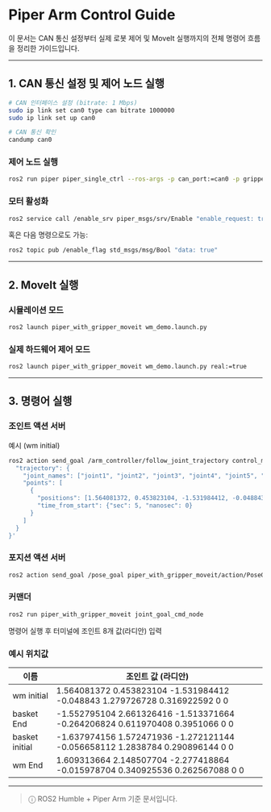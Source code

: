 # Piper Arm Control Guide

이 문서는 CAN 통신 설정부터 실제 로봇 제어 및 MoveIt 실행까지의 전체 명령어 흐름을 정리한 가이드입니다.

---

## 1. CAN 통신 설정 및 제어 노드 실행

```bash
# CAN 인터페이스 설정 (bitrate: 1 Mbps)
sudo ip link set can0 type can bitrate 1000000
sudo ip link set up can0

# CAN 통신 확인
candump can0
```

### 제어 노드 실행

```bash
ros2 run piper piper_single_ctrl --ros-args -p can_port:=can0 -p gripper_exist:=true -p gripper_val_mutiple:=2
```

### 모터 활성화

```bash
ros2 service call /enable_srv piper_msgs/srv/Enable "enable_request: true"
```

혹은 다음 명령으로도 가능:

```bash
ros2 topic pub /enable_flag std_msgs/msg/Bool "data: true"
```

---

## 2. MoveIt 실행

### 시뮬레이션 모드

```bash
ros2 launch piper_with_gripper_moveit wm_demo.launch.py
```

### 실제 하드웨어 제어 모드

```bash
ros2 launch piper_with_gripper_moveit wm_demo.launch.py real:=true
```

---

## 3. 명령어 실행

### 조인트 액션 서버

예시 (wm initial)

```bash
ros2 action send_goal /arm_controller/follow_joint_trajectory control_msgs/action/FollowJointTrajectory '{
  "trajectory": {
    "joint_names": ["joint1", "joint2", "joint3", "joint4", "joint5", "joint6"],
    "points": [
      {
        "positions": [1.564081372, 0.453823104, -1.531984412, -0.048843, 1.279726728, 0.316922592],
        "time_from_start": {"sec": 5, "nanosec": 0}
      }
    ]
  }
}'
```

### 포지션 액션 서버

```bash
ros2 action send_goal /pose_goal piper_with_gripper_moveit/action/PoseGoal "{target_pose: {header: {frame_id: 'base_link'}, pose: {position: {x: 0.4, y: 0.0, z: 0.7}, orientation: {x: 0.0, y: 0.0, z: 0.0, w: 1.0}}}}”
```

### 커맨더

```bash
ros2 run piper_with_gripper_moveit joint_goal_cmd_node
```

명령어 실행 후 터미널에 조인트 8개 값(라디안) 입력

### 예시 위치값

| 이름           | 조인트 값 (라디안) |
|----------------|--------------------|
| wm initial     | 1.564081372 0.453823104 -1.531984412 -0.048843 1.279726728 0.316922592 0 0 |
| basket End     | -1.552795104 2.661326416 -1.513371664 -0.264206824 0.611970408 0.3951066 0 0 |
| basket initial | -1.637974156 1.572471936 -1.272121144 -0.056658112 1.2838784 0.290896144 0 0 |
| wm End         | 1.609313664 2.148507704 -2.277418864 -0.015978704 0.340925536 0.262567088 0 0 |

---

> ⓘ ROS2 Humble + Piper Arm 기준 문서입니다.
